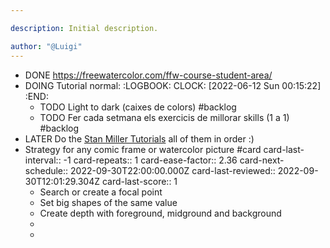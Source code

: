 ```yaml
---

description: Initial description.

author: "@Luigi"
---
```


- DONE https://freewatercolor.com/ffw-course-student-area/
- DOING Tutorial normal:
  :LOGBOOK:
  CLOCK: [2022-06-12 Sun 00:15:22]
  :END:
	- TODO Light to dark (caixes de colors) #backlog
	- TODO Fer cada setmana els exercicis de millorar skills (1 a 1) #backlog
- LATER Do the [Stan Miller Tutorials](https://www.youtube.com/user/Stanleylestermiller/videos) all of them in order :)
- Strategy for any comic frame or watercolor picture #card
  card-last-interval:: -1
  card-repeats:: 1
  card-ease-factor:: 2.36
  card-next-schedule:: 2022-09-30T22:00:00.000Z
  card-last-reviewed:: 2022-09-30T12:01:29.304Z
  card-last-score:: 1
	- Search or create a focal point
	- Set big shapes of the same value
	- Create depth with foreground, midground and background
	-
	-